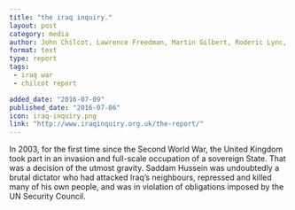 ```yaml
---
title: "the iraq inquiry."
layout: post
category: media
author: John Chilcot, Lawrence Freedman, Martin Gilbert, Roderic Lync, and Usha Kumari Prashar
format: text
type: report
tags:
 - iraq war
 - chilcot report 

added_date: "2016-07-09"
published_date: "2016-07-06"
icon: iraq-inquiry.png
link: "http://www.iraqinquiry.org.uk/the-report/"
---
```


In 2003, for the first time since the Second World War, the United Kingdom took 
part in an invasion and full-scale occupation of a sovereign State. That was a decision of the utmost gravity. Saddam Hussein was undoubtedly a brutal dictator who had attacked Iraq’s neighbours, repressed and killed many of his own people, and was in violation of obligations imposed by the UN Security Council. 
